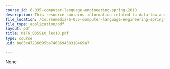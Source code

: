 ```yaml
---
course_id: 6-035-computer-language-engineering-spring-2010
description: This resource contains information related to dataflow analysis.
file_location: /coursemedia/6-035-computer-language-engineering-spring-2010/be85c47286095ba746869450318469a7_MIT6_035S10_lec10.pdf
file_type: application/pdf
layout: pdf
title: MIT6_035S10_lec10.pdf
type: course
uid: be85c47286095ba746869450318469a7

---
```

None